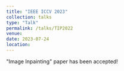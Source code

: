 ```yaml
---
title: "IEEE ICCV 2023"
collection: talks
type: "Talk"
permalink: /talks/TIP2022
venue: 
date: 2023-07-24
location: 
---
```


"Image Inpainting" paper has been accepted!
